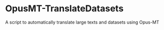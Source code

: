 # OpusMT-TranslateDatasets
A script to automatically translate large texts and datasets using Opus-MT 
